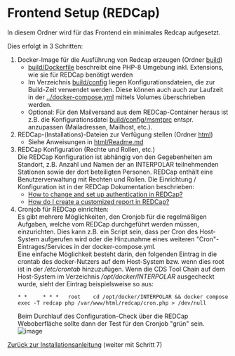 # Frontend Setup (REDCap)

In diesem Ordner wird für das Frontend ein minimales Redcap aufgesetzt.

Dies erfolgt in 3 Schritten:
1. Docker-Image für die Ausführung von Redcap erzeugen (Ordner [build](https://github.com/medizininformatik-initiative/INTERPOLAR/tree/main/REDCap-app/build))
   * [build/Dockerfile](https://github.com/medizininformatik-initiative/INTERPOLAR/blob/main/REDCap-app/build/Dockerfile) beschreibt eine PHP-8 Umgebung inkl. Extensions, wie sie für REDCap benötigt werden
   * Im Verzeichnis [build/config](https://github.com/medizininformatik-initiative/INTERPOLAR/tree/main/REDCap-app/build/config) liegen Konfigurationsdateien, die zur Build-Zeit verwendet werden. Diese können auch auch zur Laufzeit in der [../docker-compose.yml](https://github.com/medizininformatik-initiative/INTERPOLAR/blob/main/docker-compose.yml) mittels Volumes überschrieben werden.
   * Optional: Für den Mailversand aus dem REDCap-Container heraus ist z.B. die Konfigurationsdatei [build/config/msmtprc](https://github.com/medizininformatik-initiative/INTERPOLAR/blob/main/REDCap-app/build/config/msmtprc) entspr. anzupassen (Mailadressen, Mailhost, etc.).
1. REDCap-(Installations)-Dateien zur Verfügung stellen (Ordner [html](https://github.com/medizininformatik-initiative/INTERPOLAR/tree/main/REDCap-app/html))
   * Siehe Anweisungen in [html/Readme.md](html/Readme.md)
1. REDCap Konfiguration (Rechte und Rollen, etc.) \
   Die REDCap Konfiguration ist abhängig von den Gegebenheiten am Standort, z.B. Anzahl und Namen der an INTERPOLAR teilnehmenden Stationen sowie der dort beteiligten Personen.
   REDCap enthält eine Benutzerverwaltung mit Rechten und Rollen. Die Einrichtung / Konfiguration ist in der REDCap Dokumentation beschrieben:
   * <a href="https://redcap.vumc.org/community/post.php?id=691" target="_blank" rel="noopener noreferrer">How to change and set up authentication in REDCap?</a>
   * <a href="https://confluence.research.cchmc.org/pages/viewpage.action?pageId=90966866" target="_blank" rel="noopener noreferrer">How do I create a customized report in REDCap?</a>
1. Cronjob für REDCap einrichten: \
   Es gibt mehrere Möglichkeiten, den Cronjob für die regelmäßigen Aufgaben, welche vom REDCap durchgeführt werden müssen, einzurichten. Dies kann z.B. ein Script sein, dass per Cron des Host-System aufgerufen wird oder die Hinzunahme eines weiteren "Cron"-Eintrages/Services in der docker-compose.yml. \
   Eine einfache Möglichkeit besteht darin, den folgenden Eintrag in die crontab des docker-Nutzers auf dem Host-System bzw. wenn dies root ist in der _/etc/crontab_ hinzuzufügen. Wenn die CDS Tool Chain auf dem Host-System im Verzeichnis _/opt/docker/INTERPOLAR_ ausgecheckt wurde, sieht der Eintrag beispielsweise so aus:
   ```cron
   * *     * * *   root    cd /opt/docker/INTERPOLAR && docker compose exec -T redcap php /var/www/html/redcap/cron.php > /dev/null
   ```
   Beim Durchlauf des Configuration-Check über die REDCap Weboberfläche sollte dann der Test für den Cronjob "grün" sein.
   ![image](https://github.com/user-attachments/assets/16e7f884-a559-4341-9e01-782d2b38678f)


[Zurück zur Installationsanleitung](../Install.md) (weiter mit Schritt 7)
